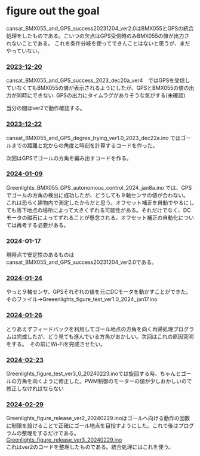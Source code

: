 # figure out the goal
cansat_BMX055_and_GPS_success20231204_ver2.0はBMX055とGPSの統合処理をしたものである。こいつの欠点はGPS受信時のみBMX055の値が出力されないことである。
これを条件分岐を使ってできんことはないと思うが、まだやっていない。

### [2023-12-20](https://github.com/miku-gotoubun/Greenlights/blob/main/Function-Test/figure%20out%20the%20goal/cansat_BMX055_and_GPS_success_2023_dec20a_ver4.ino)  
cansat_BMX055_and_GPS_success_2023_dec20a_ver4　ではGPSを受信していなくてもBMX055の値が表示されるようにしたが、GPSとBMX055の値の出力が同時にできない.
GPSの出力にタイムラグがありそうな気がする(未確認)  

当分の間はver2で動作確認する。

### [2023-12-22](https://github.com/miku-gotoubun/Greenlights/blob/main/Function-Test/figure%20out%20the%20goal/cansat_BMX055_and_GPS_degree_trying_ver1.0_2023_dec22a.ino )  
cansat_BMX055_and_GPS_degree_trying_ver1.0_2023_dec22a.ino ではゴールまでの距離と北からの角度と時刻を計算するコードを作った。

次回はGPSでゴールの方角を編み出すコードを作る。

### [2024-01-09](https://github.com/miku-gotoubun/Greenlights/blob/main/Function-Test/figure%20out%20the%20goal/Greenlights_BMX055_GPS_autonomous_control_2024_jan8a.ino)  
Greenlights_BMX055_GPS_autonomous_control_2024_jan8a.ino では、GPSでゴールの方角の検出に成功したが、どうしても９軸センサの値が合わない。
これは恐らく建物内で測定したからだと思う。オフセット補正を自動でやるにしても落下地点の場所によって大きくずれる可能性がある。それだけでなく、DCモータの磁石によってずれることが懸念される。オフセット補正の自動化については再考する必要がある。

### 2024-01-17
現時点で安定性のあるものはcansat_BMX055_and_GPS_success20231204_ver2.0である。  

### [2024-01-24](https://github.com/miku-gotoubun/Greenlights/blob/main/Function-Test/figure%20out%20the%20goal/Greeenlights_figure_test_ver1.0_2024_jan17.ino)  
やっと９軸センサ、GPSそれぞれの値を元にDCモータを動かすことができた。そのファイル→Greeenlights_figure_test_ver1.0_2024_jan17.ino

### [2024-01-26](https://github.com/miku-gotoubun/Greenlights/blob/main/Function-Test/figure%20out%20the%20goal/Greeenlights_figure_test_ver2_0_2024_jan25_copy_20240125211431.ino)  
とりあえずフィードバックを利用してゴール地点の方角を向く再帰処理プログラムは完成したが、どう見ても進んでいる方角がおかしい。次回はこれの原因究明をする。　その前にWi-Fiを完成させたい。

### [2024-02-23](https://github.com/miku-gotoubun/Greenlights/blob/main/Function-Test/figure%20out%20the%20goal/Greenlights_figure_test_ver3_0_20240223.ino)
Greenlights_figure_test_ver3_0_20240223.inoでは旋回する時、ちゃんとゴールの方角を向くように修正した。PWM制御のモーターの値が少しおかしいので修正しなければならない

### [2024-02-29](https://github.com/miku-gotoubun/Greenlights/blob/main/Function-Test/figure%20out%20the%20goal/Greenlights_figure_release_ver2_20240229.ino)  
Greenlights_figure_release_ver2_20240229.inoはゴールへ向ける動作の回数に制限を設けることで正確にゴール地点を目指すようにした。これで後はプログラムの整理をするだけである。
[Greenlights_figure_release_ver3_20240229.ino](https://github.com/miku-gotoubun/Greenlights/blob/main/Function-Test/figure%20out%20the%20goal/Greenlights_figure_release_ver3_20240229.ino)  
これはver2のコードを整理したものである。統合処理にはこれを使う。
